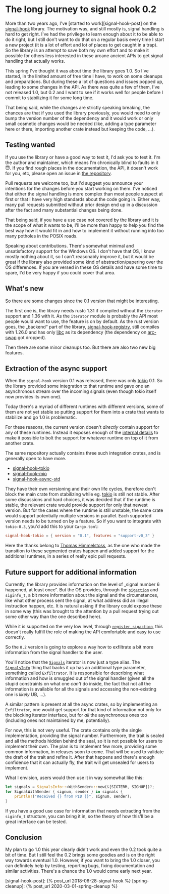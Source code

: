 # The long journey to signal hook 0.2

More than two years ago, I've [started to work][signal-hook-post] on the
[signal-hook] library. The motivation was, and still mostly is, signal handling
is hard to get right. I've had the privilege to learn enough about it to be able
to do it right, but I still don't want to do that on a regular basis every time
I start a new project (it is a lot of effort and lot of places to get caught in
a trap). So the library is an attempt to save both my own effort and to make it
possible for others less interested in these arcane ancient APIs to get signal
handling that actually works.

This spring I've thought it was about time the library goes 1.0. So I've
started, in the limited amount of free time I have, to work on some cleanups and
preparations. But during these a lot of questions and issues popped up, leading
to some changes in the API. As there was quite a few of them, I've not released
1.0, but 0.2 and I want to see if it works well for people before I commit to
stabilizing it for some long time.

That being said, while the changes are strictly speaking breaking, the chances
are that if you used the library previously, you would need to only bump the
version number of the dependency and it would work or only small cosmetic
changes would be needed (like, adding a type parameter here or there, importing
another crate instead but keeping the code, …).

## Testing wanted

If you use the library or have a good way to test it, I'd ask you to test it.
I'm the author and maintainer, which means I'm chronically blind to faults
in it 😇. If you find rough places in the documentation, the API, it doesn't
work for you, etc, please open an issue in [the repository].

Pull requests are welcome too, but I'd suggest you announce your intentions for
the changes before you start working on them. I've noticed that either the
signal handling is more complex than most people suspect at first or that I have
very high standards about the code going in. Either way, many pull requests
submitted without prior design end up in a discussion after the fact and many
substantial changes being done.

That being said, if you have a use case not covered by the library and it is
the scope of what it wants to be, I'll be more than happy to help you find the
best way how it would fit in and how to implement it without running into too
many potholes in the POSIX roads.

Speaking about contributions. There's somewhat minimal and unsatisfactory
support for the Windows OS. I don't have that OS, I know mostly nothing about
it, so I can't reasonably improve it, but it would be great if the library also
provided some kind of abstraction/papering over the OS differences. If you are
versed in these OS details and have some time to spare, I'd be very happy if you
could cover that area.

## What's new

So there are some changes since the 0.1 version that might be interesting.

The first one is, the library needs rustc 1.31 if compiled without the
`iterator` support and 1.36 with it. As the `iterator` module is probably the
API most people would want to use, the feature is on by default. As the rust
version goes, the „backend“ part of the library, [signal-hook-registry], still
compiles with 1.26.0 and has only [libc] as its dependency (the dependency on
[arc-swap] got dropped).

Then there are some minor cleanups too. But there are also two new big features.

## Extraction of the async support

When the `signal-hook` version 0.1 was released, there was only [tokio] 0.1.
So the library provided some integration to that runtime and gave one an
asynchronous stream over the incoming signals (even though tokio itself now
provides its own one).

Today there's a myriad of different runtimes with different versions, some of
them are not yet stable so putting support for them into a crate that wants to
stabilize and go 1.0 is problematic.

For these reasons, the current version doesn't *directly* contain support for
any of these runtimes. Instead it exposes enough of the [internal details] to
make it possible to bolt the support for whatever runtime on top of it from
another crate.

The same repository actually contains three such integration crates, and is
generally open to have more.

* [signal-hook-tokio]
* [signal-hook-mio]
* [signal-hook-async-std]

They have their own versioning and their own life cycles, therefore don't block
the main crate from stabilizing while eg. [tokio] is still not stable. After
some discussions and hard choices, it was decided that if the runtime is stable,
the relevant crate would provide support for only that newest version. But for
the cases where the runtime is still unstable, the same crate would support
potentially multiple versions in parallel. Each supported version needs to be
turned on by a feature. So if you want to integrate with `tokio-0.3`, you'd add
this to your `Cargo.toml`:

```toml
signal-hook-tokio = { version = "0.1", features = "support-v0_3" }
```

Here the thanks belong to [Thomas Himmelstoss], as the one who made the
transition to these segmented crates happen and added support for the additional
runtimes, in a series of really epic pull requests.

## Future support for additional information

Currently, the library provides information on the level of „signal number 6
happened, at least once“. But the OS provides, through the [`sigaction`] and
`siginfo_t`, a bit more information about the signal and the circumstances, like
what other process sent the signal, at what address did an illegal instruction
happen, etc. It is natural asking if the library could expose these in some way
(this was brought to the attention by a pull request trying out some other way
than the one described here).

While it is supported on the very low level, through [`register_sigaction`],
this doesn't really fulfill the role of making the API comfortable and easy to
use correctly.

So the `0.2` version is going to explore a way how to exfiltrate a bit more
information from the signal handler to the user.

You'll notice that the [`Signals`] iterator is now just a type alias. The
[`SignalsInfo`] thing that backs it up has an additional type parameter,
something called `Exfiltrator`. It is responsible for describing what
information and how is smuggled out of the signal handler (given all the
stupid constraints on what one *can't* do inside, the fact that not all the
information is available for all the signals and accessing the non-existing one
is *likely* UB, …).

A similar pattern is present at all the async crates, so by implementing an
`Exfiltrator`, one would get support for that kind of information not only for
the blocking iterator interface, but for *all* the asynchronous ones too
(including ones not maintained by me, potentially).

For now, this is not very useful. The crate contains only the single
implementation, providing the signal number. Furthermore, the trait is sealed
and all the methods hidden behind the seal, so it is not possible for users to
implement their own. The plan is to implement few more, providing some common
information, in releases soon to come. That will be used to validate the draft
of the trait and refine it. After that happens and there's enough confidence
that it can actually fly, the trait will get unsealed for users to implement.

What I envision, users would then use it in way somewhat like this:

```rust
let signals = SignalsInfo::<WithSender>::new(&[SIGTERM, SIGHUP])?;
for SignalWithSender { signum, sender } in signals {
    println!("Received {} from PID {}", signum, sender);
}
```

If you have a good use case for information that needs extracting from the
`siginfo_t` structure, you can bring it in, so the theory of how this'll be a
great interface can be tested.

## Conclusion

My plan to go 1.0 this year clearly didn't work and even the 0.2 took quite a
bit of time. But I still feel the 0.2 brings some goodies and is on the right
way towards eventual 1.0. However, if you want to bring the 1.0 closer, you can
definitely help by testing, reporting bugs, fixing documentation and similar
activities. There's a chance the 1.0 would come early next year.

[signal-hook]: https://docs.rs/signal-hook
[the repository]: https://github.com/vorner/signal-hook
[signal-hook-registry]: https://docs.rs/signal-hook-registry
[libc]: https://docs.rs/libc
[arc-swap]: https://docs.rs/arc-swap
[tokio]: https://docs.rs/tokio
[internal details]: https://docs.rs/signal-hook/0.2.1/signal_hook/iterator/backend/index.html
[signal-hook-tokio]: https://docs.rs/signal-hook-tokio
[signal-hook-mio]: https://docs.rs/signal-hook-mio
[signal-hook-async-std]: https://docs.rs/signal-hook-async-std
[Thomas Himmelstoss]: https://github.com/tfkhim
[`sigaction`]: https://www.man7.org/linux/man-pages/man2/sigaction.2.html
[`register_sigaction`]: https://docs.rs/signal-hook-registry/1.2.2/signal_hook_registry/fn.register_sigaction.html
[`Signals`]: https://docs.rs/signal-hook/0.2.1/signal_hook/iterator/type.Signals.html
[`SignalsInfo`]: https://docs.rs/signal-hook/0.2.1/signal_hook/iterator/struct.SignalsInfo.html
[signal-hook-post]: {% post_url 2018-06-28-signal-hook %}
[spring-cleanup]: {% post_url 2020-03-01-spring-cleanup %}
